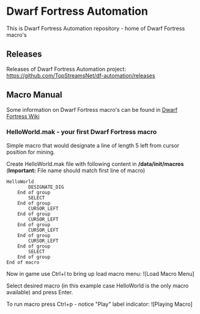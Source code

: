 # Dwarf Fortress Automation
This is Dwarf Fortress Automation repository - home of Dwarf Fortress macro's

## Releases
Releases of Dwarf Fortress Automation project: https://github.com/TopStreamsNet/df-automation/releases

## Macro Manual
Some information on Dwarf Fortress macro's can be found in [Dwarf Fortress Wiki](http://dwarffortresswiki.org/index.php/DF2014:Macros_and_Keymaps)

### HelloWorld.mak - your first Dwarf Fortress macro
Simple macro that would designate a line of length 5 left from cursor position for mining.

Create HelloWorld.mak file with following content in **<DF directory>/data/init/macros** (**Important:** File name should match first line of macro)
```
HelloWorld
        DESIGNATE_DIG
    End of group
        SELECT
    End of group
        CURSOR_LEFT
    End of group
        CURSOR_LEFT
    End of group
        CURSOR_LEFT
    End of group
        CURSOR_LEFT
    End of group
        SELECT
    End of group
End of macro
```

Now in game use Ctrl+l to bring up load macro menu:
![Load Macro Menu]

Select desired macro (in this example case HelloWorld is the only macro available) and press Enter.

To run macro press Ctrl+p - notice "Play" label indicator:
![Playing Macro]

